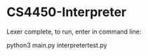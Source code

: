# CS4450-Interpreter

Lexer complete, to run, enter in command line:

python3 main.py interpretertest.py
